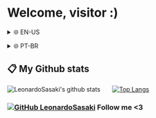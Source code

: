 # Welcome, visitor :)

<details><summary>🌐 EN-US</summary>
<h2> ℹ️ About me </h2>

Just a student coding as a hobby. Currently interested in learning & improving current knowledge in the following areas:
* Hacking
* Malware
* Reverse Engineering
* OS Dev
* Eletronics

✏️ Feel free to contribute in my projects. For contact, use the email in the description.

📂 Current projects im working at: DeadSock </details>
<details><summary>🌐 PT-BR</summary>
<h2> ℹ️ Sobre mim </h2>

Apenas um estudante programando como hobby. Atualmente interessado em aprender & aprimorar meus conhecimentos nas seguintes áreas:

* Hacking
* Malware
* Engenharia Reversa
* OS Dev
* Eletrônica

✏️ Sinta-se livre para contribuir em meus projetos. Para contato, use o email na descrição.

📂 Projetos que estou trabalhando atualmente: DeadSock, Bonfire </details>

<h2> 📋 My Github stats </h2>

![LeonardoSasaki's github stats](https://github-readme-stats.vercel.app/api?username=LeonardoSasaki&theme=radical) &nbsp;&nbsp;&nbsp;&nbsp;&nbsp; [![Top Langs](https://github-readme-stats.vercel.app/api/top-langs/?username=LeonardoSasaki&theme=radical)](https://github.com/LeonardoSasaki)

### [![GitHub LeonardoSasaki](https://img.shields.io/github/followers/LeonardoSasaki?label=follow&style=social)](https://github.com/LeonardoSasaki) Follow me <3
